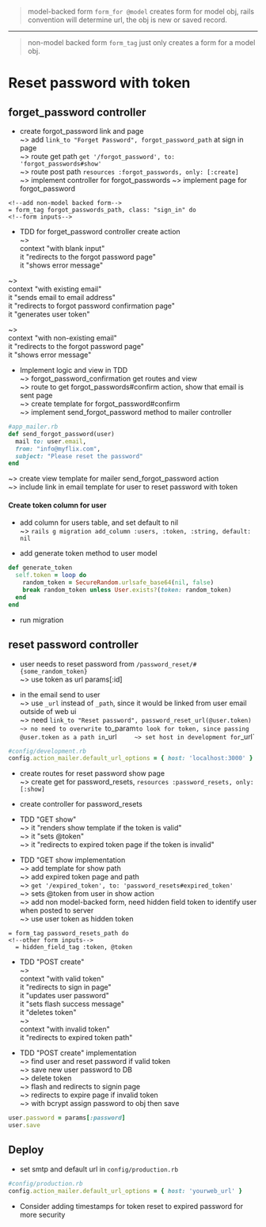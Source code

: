 > model-backed form `form_for @model`  creates form for model obj, rails convention will determine url, the obj is new or saved record.  
---
>non-model backed form `form_tag` just only creates a form for a model obj.

# Reset password with token

## forget_password controller
* create forgot_password link and page  
~> add `link_to "Forget Password", forgot_password_path` at sign in page   
~> route get path  `get '/forgot_password', to: 'forgot_passwords#show'`  
~> route post path `resources :forgot_passwords, only: [:create]`   
~> implement controller for forgot_passwords
~> implement page for forgot_password  
```haml
<!--add non-model backed form-->
= form_tag forgot_passwords_path, class: "sign_in" do
<!--form inputs-->
```

* TDD for forget_password controller create action  
~>  
context "with blank input"  
it "redirects to the forgot password page"  
it "shows error message"  

~>  
context "with existing email"  
it "sends email to email address"  
it "redirects to forgot password confirmation page"  
it "generates user token"  

~>  
context "with non-existing email"  
it "redirects to the forgot password page"  
it "shows error message"

* Implement logic and view in TDD  
~> forgot_password_confirmation get routes and view  
~> route to get forgot_passwords#confirm action, show that email is sent page   
~> create template for forgot_password#confirm    
~> implement send_forgot_password method to mailer controller  
```ruby
#app_mailer.rb
def send_forgot_password(user)
  mail to: user.email,
  from: "info@myflix.com",
  subject: "Please reset the password"
end
```
~> create view template for mailer send_forgot_password action  
~> include link in email template for user to reset password with token   

#### Create token column for user  
* add column for users table, and set default to nil  
~> `rails g migration add_column :users, :token, :string, default: nil`  

* add generate token method to user model  
```ruby
def generate_token
  self.token = loop do
    random_token = SecureRandom.urlsafe_base64(nil, false)
    break random_token unless User.exists?(token: random_token)
  end
end
``` 

* run migration

## reset password controller
* user needs to reset password from `/password_reset/#{some_random_token}`  
~> use token as url params[:id]  

* in the email send to user  
~> use `_url` instead of `_path`, since it would be linked from user email outside of web ui  
~> need `link_to "Reset password", password_reset_url(@user.token)  
~> no need to overwrite `to_param` to look for token, since passing @user.token as a path in `_url`     
~> set host in development for `_url`  
```ruby
#config/development.rb
config.action_mailer.default_url_options = { host: 'localhost:3000' }
```

* create routes for reset password show page  
~> create get for password_resets, `resources :password_resets, only: [:show]`  

* create controller for password_resets  

* TDD "GET show"  
~> it "renders show template if the token is valid"  
~> it "sets @token"  
~> it "redirects to expired token page if the token is invalid"  

* TDD "GET show implementation   
~> add template for show path  
~> add expired token page and path  
~> `get '/expired_token', to: 'password_resets#expired_token'`  
~> sets @token from user in show action  
~> add non model-backed form, need hidden field token to identify user when posted to server    
~> use user token as hidden token
```haml
= form_tag password_resets_path do
<!--other form inputs-->
  = hidden_field_tag :token, @token
```

* TDD "POST create"  
~>  
context "with valid token"  
  it "redirects to sign in page"  
  it "updates user password"  
  it "sets flash success message"  
  it "deletes token"  
~>  
context "with invalid token"  
  it "redirects to expired token path"  

* TDD "POST create" implementation  
~> find user and reset password if valid token  
~> save new user password to DB  
~> delete token  
~> flash and redirects to signin page  
~> redirects to expire page if invalid token  
~> with bcrypt assign password to obj then save  
```ruby
user.password = params[:password]
user.save
```
## Deploy
* set smtp and default url in `config/production.rb`  
```ruby
#config/production.rb
config.action_mailer.default_url_options = { host: 'yourweb_url' }
```

* Consider adding timestamps for token reset to expired password for more security